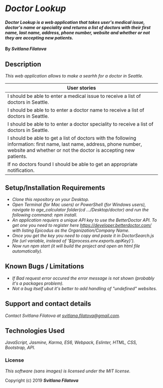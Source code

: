 # _Doctor Lookup_

#### _Doctor Lookup is a web application that takes user's medical issue, doctor's name or speciality and returns a list of doctors with their first name, last name, address, phone number, website and whether or not they are accepting new patients._

#### By _**Svitlana Filatova**_

## Description
_This web application allows to make a searhh for a doctor in Seattle._

| User stories                                                                                                                                                                             |
|------------------------------------------------------------------------------------------------------------------------------------------------------------------------------------------|
| I should be able to enter a medical issue to receive a list of doctors in Seattle.                                                                                                       |
| I should be able to to enter a doctor name to receive a list of doctors in Seattle.                                                                                                      |
| I should be able to to enter a doctor speciality to receive a list of doctors in Seattle.                                                                                                |
| I should be able to get a list of doctors with the following information: first name, last name, address, phone number, website and whether or not the doctor is accepting new patients. |
| If no doctors found I should be able to get an appropriate notification.                                                                                                                 |


## Setup/Installation Requirements

* _Clone this repository on your Desktop._
* _Open Terminal (for Mac users) or PowerShell (for Windows users), navigate to age_calculator folder(cd .../Desktop/doctor) and run the following command: npm install._
* _An application requiers a unique API key to use the BetterDoctor API. To get one you need to register here https://developer.betterdoctor.com/ with listing Epicodus as the Organization/Company Name._
* _Once you get the key you need to copy and paste it in DoctorSearch.js file (url variable, instead of '${process.env.exports.apiKey}')._
* _Now run npm start (it will build the project and open an html file automatically)._


## Known Bugs / Limitations

* _If Bad request error occured the error message is not shown (probably it's a packages problem)._
* _Not a bug itself ubut it's better to add handling of "undefined" websites._

## Support and contact details

_Contact Svitlana Filatova at svitlana.filatova@gmail.com._

## Technologies Used

_JavaScript, Jasmine, Karma, ES6, Webpack, Eslinter, HTML, CSS, Bootstrap, API._



### License

*This software (sans images) is licensed under the MIT license.*

Copyright (c) 2019 **_Svitlana Filatova_**
